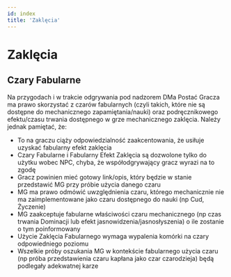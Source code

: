 ```yaml
---
id: index
title: 'Zaklęcia'
---
```


# Zaklęcia

## Czary Fabularne

Na przygodach i w trakcie odgrywania pod nadzorem DMa Postać Gracza ma prawo skorzystać z czarów fabularnych (czyli takich, które nie są dostępne do mechanicznego zapamiętania/nauki) oraz podręcznikowego efektu/czasu trwania dostępnego w grze mechanicznego zaklęcia. Należy jednak pamiętać, że:

- To na graczu ciąży odpowiedzialność zaakcentowania, że usiłuje uzyskać fabularny efekt zaklęcia
- Czary Fabularne i Fabularny Efekt Zaklęcia są dozwolone tylko do użytku wobec NPC, chyba, że współodgrywający gracz wyrazi na to zgodę
- Gracz powinien mieć gotowy link/opis, który będzie w stanie przedstawić MG przy próbie użycia danego czaru
- MG ma prawo odmówić uwzględnienia czaru, którego mechanicznie nie ma zaimplementowane jako czaru dostępnego do nauki (np Cud, Życzenie)
- MG zaakceptuje fabularne właściwości czaru mechanicznego (np czas trwania Dominacji lub efekt jasnowidzenia/jasnosłyszenia) o ile zostanie o tym poinformowany
- Użycie Zaklęcia Fabularnego wymaga wypalenia komórki na czary odpowiedniego poziomu
- Wszelkie próby oszukania MG w kontekście fabularnego użycia czaru (np próba przedstawienia czaru kapłana jako czar czarodzieja) będą podlegały adekwatnej karze